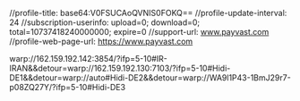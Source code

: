 //profile-title: base64:V0FSUCAoQVNIS0FOKQ==
//profile-update-interval: 24
//subscription-userinfo: upload=0; download=0; total=10737418240000000; expire=0
//support-url: www.payvast.com
//profile-web-page-url: https://www.payvast.com

warp://162.159.192.142:3854/?ifp=5-10#IR-IRAN&&detour=warp://162.159.192.130:7103/?ifp=5-10#Hidi-DE1&&detour=warp://auto#Hidi-DE2&&detour=warp://WA9l1P43-1BmJ29r7-p08ZQ27Y/?ifp=5-10#Hidi-DE3
